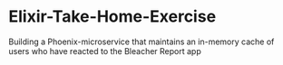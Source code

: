 # Elixir-Take-Home-Exercise
Building a Phoenix-microservice that maintains an in-memory cache of users who have reacted to the Bleacher Report app
